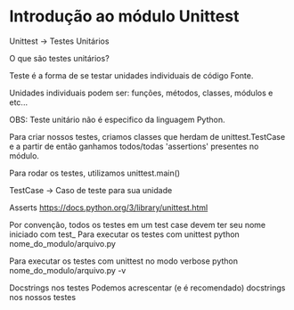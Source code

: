 # Introdução ao módulo Unittest

Unittest -> Testes Unitários

O que são testes unitários?

Teste é a forma de se testar unidades individuais de código Fonte.

Unidades individuais podem ser: funções, métodos, classes, módulos e etc...

OBS: Teste unitário não é especifico da linguagem Python.

Para criar nossos testes, criamos classes que herdam de unittest.TestCase e a partir de então ganhamos todos/todas
'assertions' presentes no módulo.

Para rodar os testes, utilizamos unittest.main()

TestCase -> Caso de teste para sua unidade

Asserts
https://docs.python.org/3/library/unittest.html

Por convenção, todos os testes em um test case devem ter seu nome iniciado com test_
Para executar os testes com unittest
python nome_do_modulo/arquivo.py

Para executar os testes com unittest no modo verbose
python nome_do_modulo/arquivo.py -v

Docstrings nos testes
Podemos acrescentar (e é recomendado) docstrings nos nossos testes
